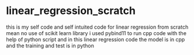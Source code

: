 # linear_regression_scratch
this is my self code and self intuited code for linear regression from scratch mean no use of scikit learn library
i used pybind11 to run cpp code with the help of python script 
and in this linear regression code the model is in cpp and the training and test is in python 
